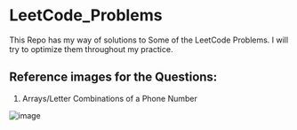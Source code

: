 # LeetCode_Problems

This Repo has my way of solutions to Some of the LeetCode Problems. I will try to optimize them throughout my practice.


## Reference images for the Questions:

1. Arrays/Letter Combinations of a Phone Number

![image](https://user-images.githubusercontent.com/46521587/169029779-eff2bb9d-5c21-49ae-9547-95691dbb31e8.png)
